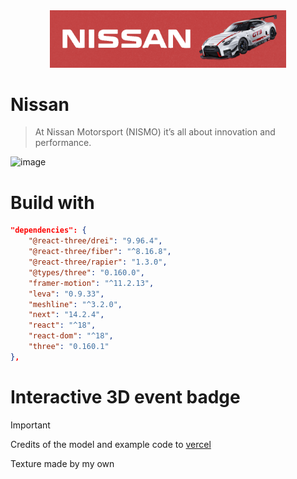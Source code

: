 <div class="logo" align="center">
  <img width="75%" src="https://raw.githubusercontent.com/danilppzz/Nissan-Page/master/public/rope.png">
  <br>
</div>

# Nissan
> At Nissan Motorsport (NISMO) it’s all about innovation and performance.

![image](https://github.com/danilppzz/Nissan-Page/assets/88750898/b73102e2-2df2-43c0-aa8e-a9a500b5704f)

# Build with
```json
"dependencies": {
    "@react-three/drei": "9.96.4",
    "@react-three/fiber": "^8.16.8",
    "@react-three/rapier": "1.3.0",
    "@types/three": "0.160.0",
    "framer-motion": "^11.2.13",
    "leva": "0.9.33",
    "meshline": "^3.2.0",
    "next": "14.2.4",
    "react": "^18",
    "react-dom": "^18",
    "three": "0.160.1"
},
```

# Interactive 3D event badge


> [!IMPORTANT]
> Credits of the model and example code to [vercel](https://vercel.com/blog/building-an-interactive-3d-event-badge-with-react-three-fiber)
> 
> Texture made by my own
